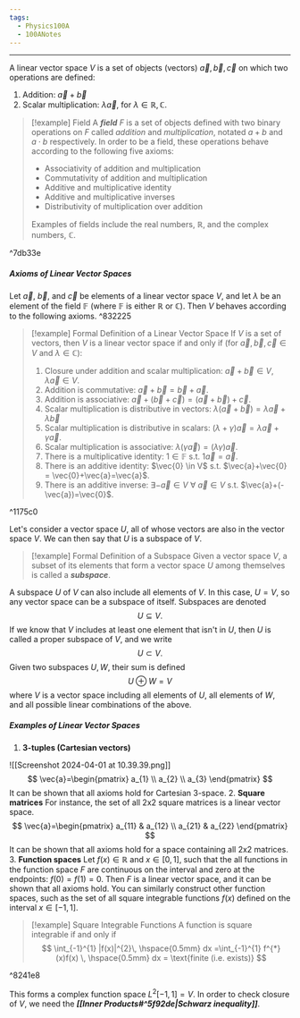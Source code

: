 ```yaml
---
tags:
  - Physics100A
  - 100ANotes
---
```

---


A linear vector space $V$ is a set of objects (vectors) $\vec{a},\vec{b},\vec{c}$ on which two operations are defined:
1. Addition: $\vec{a}+\vec{b}$
2. Scalar multiplication: $\lambda \vec{a}$, for $\lambda \in \mathbb{R},\mathbb{C}$. 

>[!example] Field
>A ***field*** $F$ is a set of objects defined with two binary operations on $F$ called *addition* and *multiplication*, notated ${a}+{b}$ and ${a}\cdot {b}$ respectively. In order to be a field, these operations behave according to the following five axioms:
>- Associativity of addition and multiplication
>- Commutativity of addition and multiplication
>- Additive and multiplicative identity
>- Additive and multiplicative inverses
>- Distributivity of multiplication over addition
>
> Examples of fields include the real numbers, $\mathbb{R}$, and the complex numbers, $\mathbb{C}$. 

^7db33e

##### Axioms of Linear Vector Spaces
Let $\vec{a}$, $\vec{b}$, and $\vec{c}$ be elements of a linear vector space $V$, and let $\lambda$ be an element of the field $\mathbb{F}$ (where $\mathbb{F}$ is either $\mathbb{R}$ or $\mathbb{C}$). Then $V$ behaves according to the following axioms. ^832225

>[!example] Formal Definition of a Linear Vector Space
>If $V$ is a set of vectors, then $V$ is a linear vector space if and only if (for $\vec{a},\vec{b},\vec{c} \in V$ and $\lambda \in \mathbb{C}$): 
> 1. Closure under addition and scalar multiplication: $\vec{a}+\vec{b}\in V, \lambda \vec{a}\in V$.
>2. Addition is commutative: $\vec{a} + \vec{b}=\vec{b}+\vec{a}$.
>3. Addition is associative: $\vec{a}+(\vec{b}+\vec{c})=(\vec{a}+\vec{b})+\vec{c}$.
>4. Scalar multiplication is distributive in vectors: $\lambda(\vec{a}+\vec{b})=\lambda \vec{a}+\lambda \vec{b}$
>5. Scalar multiplication is distributive in scalars: $(\lambda+\gamma)\vec{a}=\lambda \vec{a}+\gamma \vec{a}$.
>6. Scalar multiplication is associative: $\lambda(\gamma \vec{a})=(\lambda\gamma)\vec{a}$.
>7. There is a multiplicative identity: $1 \in \mathbb{F} \text{ s.t. } 1\vec{a}=\vec{a}$.
>8. There is an additive identity: $\vec{0} \in V$ s.t. $\vec{a}+\vec{0} = \vec{0}+\vec{a}=\vec{a}$.
>9. There is an additive inverse: $\exists -\vec{a} \in V \text{ }\forall \text{ } \vec{a} \in V$ s.t. $\vec{a}+(-\vec{a})=\vec{0}$.

^1175c0

Let's consider a vector space $U$, all of whose vectors are also in the vector space $V$. We can then say that $U$ is a subspace of $V$. 


> [!example] Formal Definition of a Subspace
> Given a vector space $V$, a subset of its elements that form a vector space $U$ among themselves is called a ***subspace***. 
> 

A subspace $U$ of $V$ can also include all elements of $V$. In this case, $U=V$, so any vector space can be a subspace of itself.
Subspaces are denoted
$$
U\subseteq V.
$$
If we know that $V$ includes at least one element that isn't in $U$, then $U$ is called a proper subspace of $V$, and we write
$$
U\subset V.
$$
Given two subspaces $U,W$, their sum is defined
$$
U \oplus W=V
$$
where $V$ is a vector space including all elements of $U$, all elements of $W$, and all possible linear combinations of the above.

##### Examples of Linear Vector Spaces
1. **3-tuples (Cartesian vectors)**

![[Screenshot 2024-04-01 at 10.39.39.png]]
$$
\vec{a}=\begin{pmatrix}
a_{1} \\
a_{2} \\
a_{3}
\end{pmatrix}
$$
It can be shown that all axioms hold for Cartesian 3-space.
2. **Square matrices**
For instance, the set of all 2x2 square matrices is a linear vector space.
$$
\vec{a}=\begin{pmatrix}
a_{11} & a_{12} \\
a_{21} & a_{22}
\end{pmatrix}
$$
It can be shown that all axioms hold for a space containing all 2x2 matrices.
3. **Function spaces**
Let $f(x) \in \mathbb{R}$ and $x \in [0,1]$, such that the all functions in the function space $F$ are continuous on the interval and zero at the endpoints: $f(0)=f(1)=0$. Then $F$ is a linear vector space, and it can be shown that all axioms hold.
You can similarly construct other function spaces, such as the set of all square integrable functions $f(x)$ defined on the interval $x \in [-1,1]$. 
>[!example] Square Integrable Functions
>A function is square integrable if and only if
>$$
\int_{-1}^{1} |f(x)|^{2}\, \hspace{0.5mm} dx =\int_{-1}^{1} f^{*}(x)f(x) \, \hspace{0.5mm} dx = \text{finite (i.e. exists)} $$

^8241e8

This forms a complex function space $L^{2}[-1,1]=V$. 
In order to check closure of $V$, we need the ***[[Inner Products#^5f92de|Schwarz inequality]]***.
